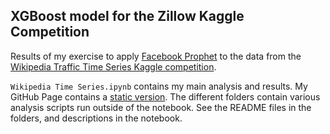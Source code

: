 XGBoost model for the Zillow Kaggle Competition
-----------------------------------------------

Results of my exercise to apply [Facebook Prophet](https://facebookincubator.github.io/prophet/) to the data from the [Wikipedia Traffic Time Series Kaggle competition](https://www.kaggle.com/c/web-traffic-time-series-forecasting).

`Wikipedia Time Series.ipynb` contains my main analysis and results. My GitHub Page contains a [static version](https://marcotompitak.github.io/kaggle-wikipedia/). The different folders contain various analysis scripts run outside of the notebook. See the README files in the folders, and descriptions in the notebook.

